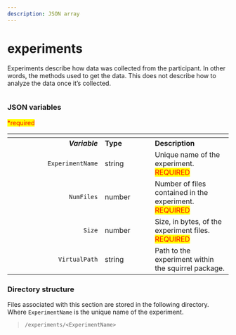 ```yaml
---
description: JSON array
---
```


# experiments

Experiments describe how data was collected from the participant. In other words, the methods used to get the data. This does not describe how to analyze the data once it’s collected.

<figure><img src="https://mermaid.ink/img/pako:eNqVVFFvmzAQ_iuRq0hEgohENCWu1KfuZZo2aX2beLnhI_EKGNlGC4vy32cbTALtQ-sH-zvu--7Od8JnkguGhJKDhOa4-PYzqxdmSSF0FD01kL_CAYPhXD1evcHXlx_fHVoZIgMNgd1uKTYAb7DkNapgRDMGnhqUvMJaq-AGz1g2NOO5djkii7ioQXarnuW-Rk-q_f0HcxPIAx9l8B-kaBuooewUV4GzIm96qpfacLpl3JQ-nO8wKgTVSkPx4B0Ok-1BBW4fvX1Am8Lc12Zwx1v3WOu8yuWyl0RrOyQJlSp4aedkoSe9pdo-WKKazGq5vGm8pV3Nnny1F-7DyuvGobo6BqPXeGum8BexAo97gbcmgvEKuitxMZZvOSW9K4oiNN2S4hUjBuoIUkJHt1PRJMtnhLMufEY6acVHhDP5ONGPaOfVXhPifRyHvYzeJUky4OgvZ_pIk-ZEQlKhrIAz8wKcbbiM6CNWmBFqIMMC2lJnJKsvhto2ZgD4hXEtJKEFlApDAq0WL12dE6pli570zME8KNXIMn_dLyEmNqFnciI0DklH6DberXdp8pDu0s3DNt0n6SUk_5wiXu_7ld7vN5vdNk0v_wE57JXG?type=png" alt=""><figcaption></figcaption></figure>

### JSON variables

<mark style="color:red;">\*required</mark>

<table data-header-hidden><thead><tr><th width="198" align="right"></th><th width="98.00000000000003"></th><th></th></tr></thead><tbody><tr><td align="right"><em><strong>Variable</strong></em></td><td><strong>Type</strong></td><td><strong>Description</strong></td></tr><tr><td align="right"><code>ExperimentName</code></td><td>string</td><td>Unique name of the experiment. <mark style="color:red;">REQUIRED</mark></td></tr><tr><td align="right"><code>NumFiles</code></td><td>number</td><td>Number of files contained in the experiment. <mark style="color:red;">REQUIRED</mark></td></tr><tr><td align="right"><code>Size</code></td><td>number</td><td>Size, in bytes, of the experiment files. <mark style="color:red;">REQUIRED</mark></td></tr><tr><td align="right"><code>VirtualPath</code></td><td>string</td><td>Path to the experiment within the squirrel package.</td></tr></tbody></table>

### Directory structure

Files associated with this section are stored in the following directory. Where `ExperimentName` is the unique name of the experiment.

> `/experiments/<ExperimentName>`
